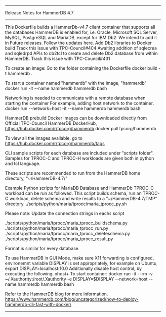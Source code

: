 ********************************
Release Notes for HammerDB 4.7
********************************

This Dockerfile builds a HammerDb-v4.7 client container that supports all the databases HammerDB is enabled for, i.e. Oracle, Microsoft SQL Server, MySQL, PostgreSQL and MariaDB, except for IBM Db2. We intend to add it in Future releases. Follow the updates here.
        Add Db2 libraries to Docker build
        Track this issue with TPC-Council#404
        Awaiting addition of sqlecrea and sqledrpd APIs to db2tcl to create and delete Db2 database from within HammerDB.
        Track this issue with TPC-Council#431

To create an image: Go to the folder containing the Dockerfile
        docker build -t hammerdb .

To start a container named "hammerdb" with the image, "hammerdb"
        docker run -it --name hammerdb hammerdb bash

Networking is needed to communicate with a remote database when starting the container
For example, adding host network to the container.
        docker run --network=host -it --name hammerdb hammerdb bash

HammerDB prebuild Docker images can be downloaded directly from Official TPC-Council HammerDB DockerHub, https://hub.docker.com/r/tpcorg/hammerdb
        docker pull tpcorg/hammerdb

To view all the images available, go to https://hub.docker.com/r/tpcorg/hammerdb/tags

CLI sample scripts for each database are included under "scripts folder". Samples for TPROC-C and TPROC-H workloads are given both in python and tcl language.

These scripts are recommended to run from the HammerDB  home directory, "~/HammerDB-4.7/"

Example Python scripts for MariaDB Database and HammerDb TPROC-C workload can be run as followed. This script builds schema, run an TPROC-C workload, delete schema and write results to a "~/HammerDB-4.7/TMP" directory.
./scripts/python/maria/tprocc/maria_tprocc_py.sh

Please note: Update the connection strings in eachs script

./scripts/python/maria/tprocc/maria_tprocc_buildschema.py
./scripts/python/maria/tprocc/maria_tprocc_run.py
./scripts/python/maria/tprocc/maria_tprocc_deleteschema.py
./scripts/python/maria/tprocc/maria_tprocc_result.py

Format is similar for every database.

To use HammerDB in GUI Mode, make sure X11 forwarding is configured, environemnt variable DISPLAY is set appropriately, for example on Ubuntu,
       export DISPLAY=localhost:10.0
Additionally disable host control, by executing the following.
       xhost+
To start container:
       docker run -it --rm -v ~/.Xauthority:/root/.Xauthority -e DISPLAY=$DISPLAY --network=host --name hammerdb hammerdb bash


Refer to the HammerDB blog for more information.
https://www.hammerdb.com/blog/uncategorized/how-to-deploy-hammerdb-cli-fast-with-docker/ 
**********************************************************************************************************
